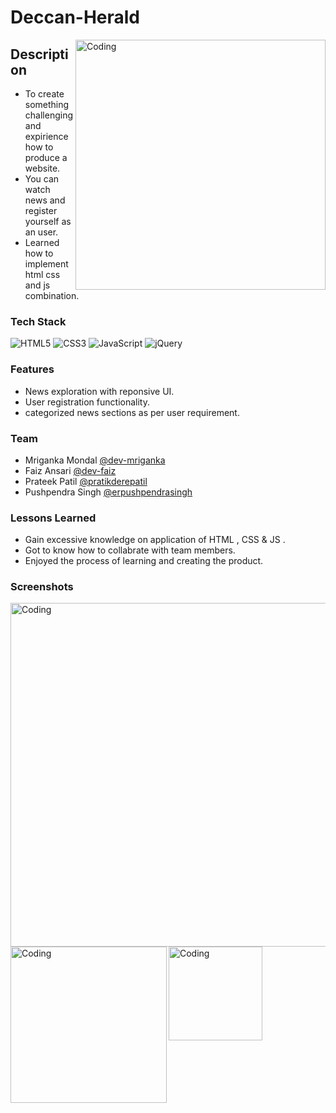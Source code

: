 # Deccan-Herald


<img align="right" alt="Coding" width="400" src="https://github.com/Dev-Mriganka/Deccan-Herald/blob/main/Assets/DH.jpg">


## Description





- To create something challenging and expirience how to produce a website.
- You can watch news and register yourself as an user.
- Learned how to implement html css and js combination.

### Tech Stack


![HTML5](https://img.shields.io/badge/html5-%23E34F26.svg?style=for-the-badge&logo=html5&logoColor=white)
![CSS3](https://img.shields.io/badge/css3-%231572B6.svg?style=for-the-badge&logo=css3&logoColor=white)
![JavaScript](https://img.shields.io/badge/javascript-%23323330.svg?style=for-the-badge&logo=javascript&logoColor=%23F7DF1E)
![jQuery](https://img.shields.io/badge/jquery-%230769AD.svg?style=for-the-badge&logo=jquery&logoColor=white)


### Features 

- News exploration with reponsive UI.
- User registration functionality.
- categorized news sections as per user requirement.

### Team 

- Mriganka Mondal   [@dev-mriganka](https://www.github.com/Dev-Mriganka)
- Faiz Ansari       [@dev-faiz]( https://github.com/dev-faiz)
- Prateek Patil     [@pratikderepatil](https://github.com/pratikderepatil)                                                 
- Pushpendra Singh  [@erpushpendrasingh]( https://github.com/erpushpendrasingh)

### Lessons Learned

- Gain excessive knowledge on application of HTML , CSS & JS .
- Got to know how to collabrate with team members.
- Enjoyed the process of learning and creating the product.


### Screenshots
<img align="left" alt="Coding" width="550" src="https://github.com/Dev-Mriganka/Deccan-Herald/blob/main/Assets/DH-L.png">
<img align="left" alt="Coding" width="250" src="https://github.com/Dev-Mriganka/Deccan-Herald/blob/main/Assets/DH-T.png">
<img align="left" alt="Coding" width="150" src="https://github.com/Dev-Mriganka/Deccan-Herald/blob/main/Assets/DH-M.png">




